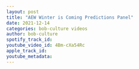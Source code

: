 ```yaml
---
layout: post
title: "AEW Winter is Coming Predictions Panel"
date: 2021-12-14
categories: bob-culture videos
author: bob-culture
spotify_track_id: 
youtube_video_id: 4Bm-cXa54Rc
apple_track_id: 
youtube_metadata: 
---
```

